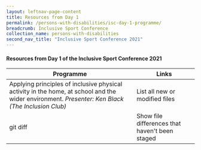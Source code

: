 ```yaml
---
layout: leftnav-page-content
title: Resources from Day 1
permalink: /persons-with-disabilities/isc-day-1-programme/
breadcrumb: Inclusive Sport Conference
collection_name: persons-with-disabilities
second_nav_title: "Inclusive Sport Conference 2021"
---
```


#### Resources from Day 1 of the Inclusive Sport Conference 2021


| Programme | Links |
| --- | --- |
| Applying principles of inclusive physical activity in the home, at school and the wider environment. *Presenter: Ken Black (The Inclusion Club)* | List all new or modified files |
| git diff | Show file differences that haven't been staged |
